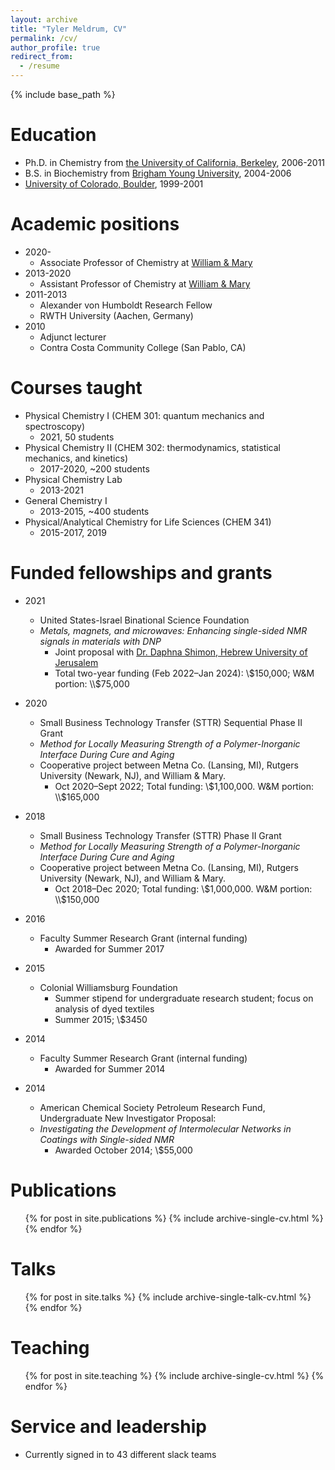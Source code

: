 ```yaml
---
layout: archive
title: "Tyler Meldrum, CV"
permalink: /cv/
author_profile: true
redirect_from:
  - /resume
---
```


{% include base_path %}

Education
======
* Ph.D. in Chemistry from [the University of California, Berkeley](http://www.berkeley.edu), 2006-2011
* B.S. in Biochemistry from [Brigham Young University](https://www.byu.edu), 2004-2006
* [University of Colorado, Boulder](https://www.colorado.edu), 1999-2001

Academic positions
======
* 2020-
  * Associate Professor of Chemistry at [William & Mary](https://www.wm.edu/as/chemistry/index.php)
* 2013-2020
  * Assistant Professor of Chemistry at [William & Mary](https://www.wm.edu/as/chemistry/index.php)
* 2011-2013
  * Alexander von Humboldt Research Fellow
  * RWTH University (Aachen, Germany)
* 2010
  - Adjunct lecturer
  - Contra Costa Community College (San Pablo, CA)

Courses taught
======
* Physical Chemistry I (CHEM 301: quantum mechanics and spectroscopy)
  - 2021, 50 students
* Physical Chemistry II (CHEM 302: thermodynamics, statistical mechanics, and kinetics)
  - 2017-2020, ~200 students
* Physical Chemistry Lab
  - 2013-2021
* General Chemistry I
  - 2013-2015, ~400 students
* Physical/Analytical Chemistry for Life Sciences (CHEM 341)
  - 2015-2017, 2019

Funded fellowships and grants
======
* 2021
  - United States-Israel Binational Science Foundation
  - *Metals, magnets, and microwaves: Enhancing single-sided NMR signals in materials with DNP*
	- Joint proposal with [Dr. Daphna Shimon, Hebrew University of Jerusalem](https://shimongroup.huji.ac.il)
	- Total two-year funding (Feb 2022–Jan 2024): \\$150,000; W&M portion: \\$75,000

* 2020
  - Small Business Technology Transfer (STTR) Sequential Phase II Grant
  - *Method for Locally Measuring Strength of a Polymer-Inorganic Interface During Cure and Aging*
  - Cooperative project between Metna Co. (Lansing, MI), Rutgers University (Newark, NJ), and William & Mary.
	- Oct 2020–Sept 2022; Total funding: \\$1,100,000. W&M portion: \\$165,000

* 2018
  - Small Business Technology Transfer (STTR) Phase II Grant
  - *Method for Locally Measuring Strength of a Polymer-Inorganic Interface During Cure and Aging*
  - Cooperative project between Metna Co. (Lansing, MI), Rutgers University (Newark, NJ), and William & Mary.
	- Oct 2018–Dec 2020; Total funding: \\$1,000,000. W&M portion: \\$150,000

* 2016
  - Faculty Summer Research Grant (internal funding)
	- Awarded for Summer 2017

* 2015
  - Colonial Williamsburg Foundation
	- Summer stipend for undergraduate research student; focus on analysis of dyed textiles
	- Summer 2015; \\$3450

* 2014
  - Faculty Summer Research Grant (internal funding)
	- Awarded for Summer 2014

* 2014
  - American Chemical Society Petroleum Research Fund, Undergraduate New Investigator Proposal:
  - *Investigating the Development of Intermolecular Networks in Coatings with Single-sided NMR*
	-	Awarded October 2014; \\$55,000


Publications
======
  <ul>{% for post in site.publications %}
    {% include archive-single-cv.html %}
  {% endfor %}</ul>

Talks
======
  <ul>{% for post in site.talks %}
    {% include archive-single-talk-cv.html %}
  {% endfor %}</ul>

Teaching
======
  <ul>{% for post in site.teaching %}
    {% include archive-single-cv.html %}
  {% endfor %}</ul>

Service and leadership
======
* Currently signed in to 43 different slack teams
